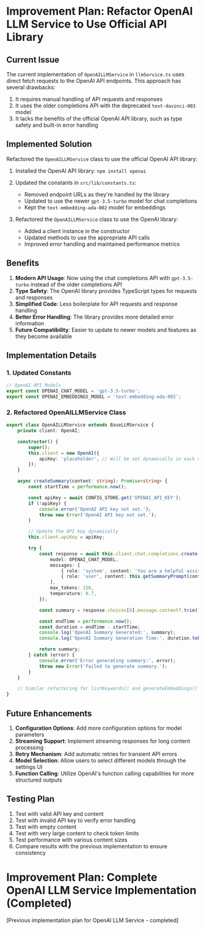# Improvement Plan: Refactor OpenAI LLM Service to Use Official API Library

## Current Issue

The current implementation of `OpenAILLMService` in `llmService.ts` uses direct fetch requests to the OpenAI API endpoints. This approach has several drawbacks:

1. It requires manual handling of API requests and responses
2. It uses the older completions API with the deprecated `text-davinci-003` model
3. It lacks the benefits of the official OpenAI API library, such as type safety and built-in error handling

## Implemented Solution

Refactored the `OpenAILLMService` class to use the official OpenAI API library:

1. Installed the OpenAI API library: `npm install openai`
2. Updated the constants in `src/lib/constants.ts`:
   - Removed endpoint URLs as they're handled by the library
   - Updated to use the newer `gpt-3.5-turbo` model for chat completions
   - Kept the `text-embedding-ada-002` model for embeddings

3. Refactored the `OpenAILLMService` class to use the OpenAI library:
   - Added a client instance in the constructor
   - Updated methods to use the appropriate API calls
   - Improved error handling and maintained performance metrics

## Benefits

1. **Modern API Usage**: Now using the chat completions API with `gpt-3.5-turbo` instead of the older completions API
2. **Type Safety**: The OpenAI library provides TypeScript types for requests and responses
3. **Simplified Code**: Less boilerplate for API requests and response handling
4. **Better Error Handling**: The library provides more detailed error information
5. **Future Compatibility**: Easier to update to newer models and features as they become available

## Implementation Details

### 1. Updated Constants

```typescript
// OpenAI API Models
export const OPENAI_CHAT_MODEL = 'gpt-3.5-turbo';
export const OPENAI_EMBEDDINGS_MODEL = 'text-embedding-ada-002';
```

### 2. Refactored OpenAILLMService Class

```typescript
export class OpenAILLMService extends BaseLLMService {
    private client: OpenAI;

    constructor() {
        super();
        this.client = new OpenAI({
            apiKey: 'placeholder', // Will be set dynamically in each method
        });
    }

    async createSummary(content: string): Promise<string> {
        const startTime = performance.now();

        const apiKey = await CONFIG_STORE.get('OPENAI_API_KEY');
        if (!apiKey) {
            console.error('OpenAI API key not set.');
            throw new Error('OpenAI API key not set.');
        }

        // Update the API key dynamically
        this.client.apiKey = apiKey;

        try {
            const response = await this.client.chat.completions.create({
                model: OPENAI_CHAT_MODEL,
                messages: [
                    { role: 'system', content: 'You are a helpful assistant that summarizes content.' },
                    { role: 'user', content: this.getSummaryPrompt(content) }
                ],
                max_tokens: 150,
                temperature: 0.7,
            });

            const summary = response.choices[0].message.content?.trim() || '';

            const endTime = performance.now();
            const duration = endTime - startTime;
            console.log('OpenAI Summary Generated:', summary);
            console.log('OpenAI Summary Generation Time:', duration.toFixed(2), 'ms');

            return summary;
        } catch (error) {
            console.error('Error generating summary:', error);
            throw new Error('Failed to generate summary.');
        }
    }

    // Similar refactoring for listKeywords() and generateEmbeddings() methods
}
```

## Future Enhancements

1. **Configuration Options**: Add more configuration options for model parameters
2. **Streaming Support**: Implement streaming responses for long content processing
3. **Retry Mechanism**: Add automatic retries for transient API errors
4. **Model Selection**: Allow users to select different models through the settings UI
5. **Function Calling**: Utilize OpenAI's function calling capabilities for more structured outputs

## Testing Plan

1. Test with valid API key and content
2. Test with invalid API key to verify error handling
3. Test with empty content
4. Test with very large content to check token limits
5. Test performance with various content sizes
6. Compare results with the previous implementation to ensure consistency

# Improvement Plan: Complete OpenAI LLM Service Implementation (Completed)

[Previous implementation plan for OpenAI LLM Service - completed]

